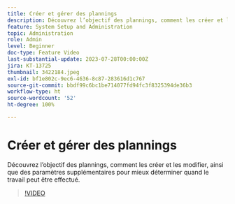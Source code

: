```yaml
---
title: Créer et gérer des plannings
description: Découvrez l’objectif des plannings, comment les créer et les modifier, ainsi que des paramètres supplémentaires pour mieux déterminer quand le travail peut être effectué.
feature: System Setup and Administration
topic: Administration
role: Admin
level: Beginner
doc-type: Feature Video
last-substantial-update: 2023-07-28T00:00:00Z
jira: KT-13725
thumbnail: 3422184.jpeg
exl-id: bf1e802c-9ec6-4636-8c87-283616d1c767
source-git-commit: bbdf99c6bc1be714077fd94fc3f8325394de36b3
workflow-type: ht
source-wordcount: '52'
ht-degree: 100%

---
```


# Créer et gérer des plannings

Découvrez l’objectif des plannings, comment les créer et les modifier, ainsi que des paramètres supplémentaires pour mieux déterminer quand le travail peut être effectué.

>[!VIDEO](https://video.tv.adobe.com/v/3422184/?quality=12&learn=on&enablevpops=1)

